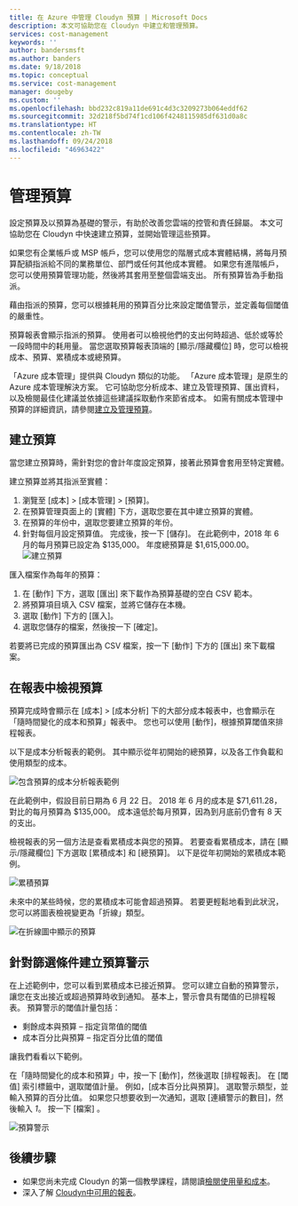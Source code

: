 ```yaml
---
title: 在 Azure 中管理 Cloudyn 預算 | Microsoft Docs
description: 本文可協助您在 Cloudyn 中建立和管理預算。
services: cost-management
keywords: ''
author: bandersmsft
ms.author: banders
ms.date: 9/18/2018
ms.topic: conceptual
ms.service: cost-management
manager: dougeby
ms.custom: ''
ms.openlocfilehash: bbd232c819a11de691c4d3c3209273b064eddf62
ms.sourcegitcommit: 32d218f5bd74f1cd106f4248115985df631d0a8c
ms.translationtype: HT
ms.contentlocale: zh-TW
ms.lasthandoff: 09/24/2018
ms.locfileid: "46963422"
---
```

# <a name="manage-budgets"></a>管理預算

設定預算及以預算為基礎的警示，有助於改善您雲端的控管和責任歸屬。 本文可協助您在 Cloudyn 中快速建立預算，並開始管理這些預算。

如果您有企業帳戶或 MSP 帳戶，您可以使用您的階層式成本實體結構，將每月預算配額指派給不同的業務單位、部門或任何其他成本實體。 如果您有進階帳戶，您可以使用預算管理功能，然後將其套用至整個雲端支出。 所有預算皆為手動指派。

藉由指派的預算，您可以根據耗用的預算百分比來設定閾值警示，並定義每個閾值的嚴重性。

預算報表會顯示指派的預算。 使用者可以檢視他們的支出何時超過、低於或等於一段時間中的耗用量。 當您選取預算報表頂端的 [顯示/隱藏欄位] 時，您可以檢視成本、預算、累積成本或總預算。

「Azure 成本管理」提供與 Cloudyn 類似的功能。 「Azure 成本管理」是原生的 Azure 成本管理解決方案。 它可協助您分析成本、建立及管理預算、匯出資料，以及檢閱最佳化建議並依據這些建議採取動作來節省成本。 如需有關成本管理中預算的詳細資訊，請參閱[建立及管理預算](tutorial-acm-create-budgets.md)。

## <a name="create-budgets"></a>建立預算

當您建立預算時，需針對您的會計年度設定預算，接著此預算會套用至特定實體。

建立預算並將其指派至實體：

1. 瀏覽至 [成本] &gt; [成本管理] &gt; [預算]。
2. 在預算管理頁面上的 [實體] 下方，選取您要在其中建立預算的實體。
3. 在預算的年份中，選取您要建立預算的年份。
4. 針對每個月設定預算值。 完成後，按一下 [儲存]。
在此範例中，2018 年 6 月的每月預算已設定為 $135,000。 年度總預算是 $1,615,000.00。
![建立預算](./media/manage-budgets/set-budget.png)


匯入檔案作為每年的預算：

1. 在 [動作] 下方，選取 [匯出] 來下載作為預算基礎的空白 CSV 範本。
2. 將預算項目填入 CSV 檔案，並將它儲存在本機。
3. 選取 [動作] 下方的 [匯入]。
4. 選取您儲存的檔案，然後按一下 [確定]。

若要將已完成的預算匯出為 CSV 檔案，按一下 [動作] 下方的 [匯出] 來下載檔案。

## <a name="view-budget-in-reports"></a>在報表中檢視預算

預算完成時會顯示在 [成本] &gt; [成本分析] 下的大部分成本報表中，也會顯示在「隨時間變化的成本和預算」報表中。 您也可以使用 [動作]，根據預算閾值來排程報表。

以下是成本分析報表的範例。 其中顯示從年初開始的總預算，以及各工作負載和使用類型的成本。

![包含預算的成本分析報表範例](./media/manage-budgets/cost-analysis-budget-example.png)

在此範例中，假設目前日期為 6 月 22 日。 2018 年 6 月的成本是 $71,611.28，對比的每月預算為 $135,000。 成本遠低於每月預算，因為到月底前仍會有 8 天的支出。

檢視報表的另一個方法是查看累積成本與您的預算。 若要查看累積成本，請在 [顯示/隱藏欄位] 下方選取 [累積成本] 和 [總預算]。 以下是從年初開始的累積成本範例。

![累積預算](./media/manage-budgets/accumulated-budget.png)

未來中的某些時候，您的累積成本可能會超過預算。 若要更輕鬆地看到此狀況，您可以將圖表檢視變更為「折線」類型。

![在折線圖中顯示的預算](./media/manage-budgets/budget-line.png)

## <a name="create-budget-alerts-for-a-filter"></a>針對篩選條件建立預算警示

在上述範例中，您可以看到累積成本已接近預算。 您可以建立自動的預算警示，讓您在支出接近或超過預算時收到通知。 基本上，警示會具有閾值的已排程報表。 預算警示的閾值計量包括：

- 剩餘成本與預算 – 指定貨幣值的閾值
- 成本百分比與預算 – 指定百分比值的閾值

讓我們看看以下範例。

在「隨時間變化的成本和預算」中，按一下 [動作]，然後選取 [排程報表]。 在 [閾值] 索引標籤中，選取閾值計量。 例如，[成本百分比與預算]。 選取警示類型，並輸入預算的百分比值。 如果您只想要收到一次通知，選取 [連續警示的數目]，然後輸入 _1_。 按一下 [檔案] 。

![預算警示](./media/manage-budgets/budget-alert.png)

## <a name="next-steps"></a>後續步驟

- 如果您尚未完成 Cloudyn 的第一個教學課程，請閱讀[檢閱使用量和成本](tutorial-review-usage.md)。
- 深入了解 [Cloudyn中可用的報表](use-reports.md)。
